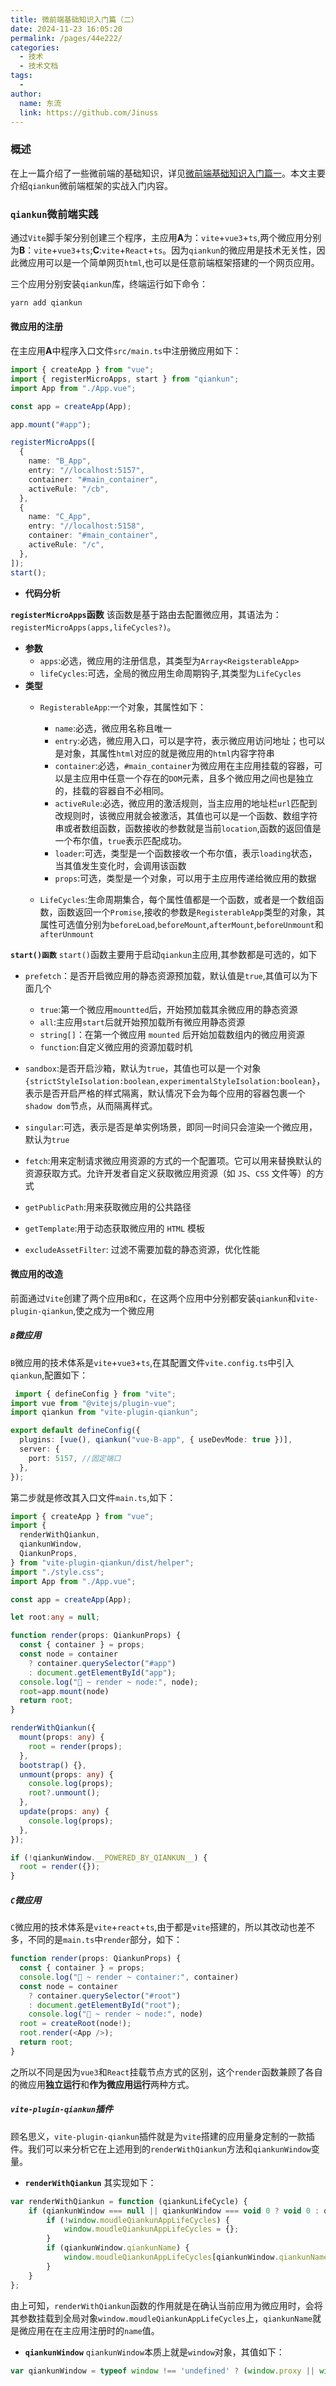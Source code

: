 ```yaml
---
title: 微前端基础知识入门篇（二）
date: 2024-11-23 16:05:20
permalink: /pages/44e222/
categories:
  - 技术
  - 技术文档
tags:
  - 
author: 
  name: 东流
  link: https://github.com/Jinuss
---
```

### 概述
在上一篇介绍了一些微前端的基础知识，详见[微前端基础知识入门篇一](https://jinuss.github.io/blog/pages/cd692a/)。本文主要介绍`qiankun`微前端框架的实战入门内容。

### `qiankun`微前端实践
通过`Vite`脚手架分别创建三个程序，主应用**A**为：`vite`+`vue3`+`ts`,两个微应用分别为**B**：`vite`+`vue3`+`ts`;**C**:`vite`+`React`+`ts`。因为`qiankun`的微应用是技术无关性，因此微应用可以是一个简单网页`html`,也可以是任意前端框架搭建的一个网页应用。

三个应用分别安装`qiankun`库，终端运行如下命令：
```bash
yarn add qiankun
```

#### 微应用的注册
在主应用**A**中程序入口文件`src/main.ts`中注册微应用如下：

```ts
import { createApp } from "vue";
import { registerMicroApps, start } from "qiankun";
import App from "./App.vue";

const app = createApp(App);

app.mount("#app");

registerMicroApps([
  {
    name: "B_App",
    entry: "//localhost:5157",
    container: "#main_container",
    activeRule: "/cb",
  },
  {
    name: "C_App",
    entry: "//localhost:5158",
    container: "#main_container",
    activeRule: "/c",
  },
]);
start();
```
- **代码分析**

**`registerMicroApps`函数**
该函数是基于路由去配置微应用，其语法为：`registerMicroApps(apps,lifeCycles?)`。
  - **参数**
    - `apps`:必选，微应用的注册信息，其类型为`Array<ReigsterableApp>`
    - `lifeCycles`:可选，全局的微应用生命周期钩子,其类型为`LifeCycles`
  - **类型**
    - `RegisterableApp`:一个对象，其属性如下：
      - `name`:必选，微应用名称且唯一
      - `entry`:必选，微应用入口，可以是字符，表示微应用访问地址；也可以是对象，其属性`html`对应的就是微应用的`html`内容字符串
      - `container`:必选，`#main_container`为微应用在主应用挂载的容器，可以是主应用中任意一个存在的`DOM`元素，且多个微应用之间也是独立的，挂载的容器自不必相同。
      - `activeRule`:必选，微应用的激活规则，当主应用的地址栏`url`匹配到改规则时，该微应用就会被激活，其值也可以是一个函数、数组字符串或者数组函数，函数接收的参数就是当前`location`,函数的返回值是一个布尔值，`true`表示匹配成功。
      - `loader`:可选，类型是一个函数接收一个布尔值，表示`loading`状态，当其值发生变化时，会调用该函数
      - `props`:可选，类型是一个对象，可以用于主应用传递给微应用的数据
    
    - `LifeCycles`:生命周期集合，每个属性值都是一个函数，或者是一个数组函数，函数返回一个`Promise`,接收的参数是`RegisterableApp`类型的对象，其属性可选值分别为`beforeLoad`,`beforeMount`,`afterMount`,`beforeUnmount`和`afterUnmount`

  
**`start()函数`**
`start()`函数主要用于启动`qiankun`主应用,其参数都是可选的，如下
   - `prefetch`：是否开启微应用的静态资源预加载，默认值是`true`,其值可以为下面几个
      - `true`:第一个微应用`mountted`后，开始预加载其余微应用的静态资源
      - `all`:主应用`start`后就开始预加载所有微应用静态资源
      - `string[]`：在第一个微应用 `mounted` 后开始加载数组内的微应用资源  
      - `function`:自定义微应用的资源加载时机
   
   - `sandbox`:是否开启沙箱，默认为`true`，其值也可以是一个对象`{strictStyleIsolation:boolean,experimentalStyleIsolation:boolean}`，表示是否开启严格的样式隔离，默认情况下会为每个应用的容器包裹一个`shadow dom`节点，从而隔离样式。
   - `singular`:可选，表示是否是单实例场景，即同一时间只会渲染一个微应用，默认为`true`
   - `fetch`:用来定制请求微应用资源的方式的一个配置项。它可以用来替换默认的资源获取方式。允许开发者自定义获取微应用资源（如 `JS`、`CSS` 文件等）的方式
   - `getPublicPath`:用来获取微应用的公共路径
   - `getTemplate`:用于动态获取微应用的 `HTML` 模板
   - `excludeAssetFilter`: 过滤不需要加载的静态资源，优化性能

#### 微应用的改造
前面通过`Vite`创建了两个应用`B`和`C`，在这两个应用中分别都安装`qiankun`和`vite-plugin-qiankun`,使之成为一个微应用

##### `B`微应用
`B`微应用的技术体系是`vite`+`vue3`+`ts`,在其配置文件`vite.config.ts`中引入`qiankun`,配置如下：

```ts
 import { defineConfig } from "vite";
import vue from "@vitejs/plugin-vue";
import qiankun from "vite-plugin-qiankun";

export default defineConfig({
  plugins: [vue(), qiankun("vue-B-app", { useDevMode: true })],
  server: {
    port: 5157, //固定端口
  },
});
```

第二步就是修改其入口文件`main.ts`,如下：

```ts
import { createApp } from "vue";
import {
  renderWithQiankun,
  qiankunWindow,
  QiankunProps,
} from "vite-plugin-qiankun/dist/helper";
import "./style.css";
import App from "./App.vue";

const app = createApp(App);

let root:any = null;

function render(props: QiankunProps) {
  const { container } = props;
  const node = container
    ? container.querySelector("#app")
    : document.getElementById("app");
  console.log("🚀 ~ render ~ node:", node);
  root=app.mount(node)
  return root;
}

renderWithQiankun({
  mount(props: any) {
    root = render(props);
  },
  bootstrap() {},
  unmount(props: any) {
    console.log(props);
    root?.unmount();
  },
  update(props: any) {
    console.log(props);
  },
});

if (!qiankunWindow.__POWERED_BY_QIANKUN__) {
  root = render({});
}
```


##### `C`微应用
`C`微应用的技术体系是`vite`+`react`+`ts`,由于都是`vite`搭建的，所以其改动也差不多，不同的是`main.ts`中`render`部分，如下：

```ts
function render(props: QiankunProps) {
  const { container } = props;
  console.log("🚀 ~ render ~ container:", container)
  const node = container
    ? container.querySelector("#root")
    : document.getElementById("root");
    console.log("🚀 ~ render ~ node:", node)
  root = createRoot(node!);
  root.render(<App />);
  return root;
}
```
之所以不同是因为`vue3`和`React`挂载节点方式的区别，这个`render`函数兼顾了各自的微应用**独立运行**和**作为微应用运行**两种方式。

##### `vite-plugin-qiankun`插件
顾名思义，`vite-plugin-qiankun`插件就是为`vite`搭建的应用量身定制的一款插件。我们可以来分析它在上述用到的`renderWithQiankun`方法和`qiankunWindow`变量。

- **`renderWithQiankun`**
其实现如下：
```js
var renderWithQiankun = function (qiankunLifeCycle) {
    if (qiankunWindow === null || qiankunWindow === void 0 ? void 0 : qiankunWindow.__POWERED_BY_QIANKUN__) {
        if (!window.moudleQiankunAppLifeCycles) {
            window.moudleQiankunAppLifeCycles = {};
        }
        if (qiankunWindow.qiankunName) {
            window.moudleQiankunAppLifeCycles[qiankunWindow.qiankunName] = qiankunLifeCycle;
        }
    }
};
```
由上可知，`renderWithQiankun`函数的作用就是在确认当前应用为微应用时，会将其参数挂载到全局对象`window.moudleQiankunAppLifeCycles`上，`qiankunName`就是微应用在在主应用注册时的`name`值。

- **`qiankunWindow`**
`qiankunWindow`本质上就是`window`对象，其值如下：
```js
var qiankunWindow = typeof window !== 'undefined' ? (window.proxy || window) : {}; //代理优先级最高
```